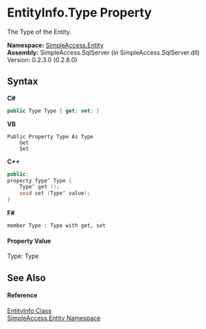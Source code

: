 # EntityInfo.Type Property 
 

The Type of the Entity.

**Namespace:**&nbsp;<a href="4175bea4-ceac-e0a9-927d-9b8fb67bd317">SimpleAccess.Entity</a><br />**Assembly:**&nbsp;SimpleAccess.SqlServer (in SimpleAccess.SqlServer.dll) Version: 0.2.3.0 (0.2.8.0)

## Syntax

**C#**<br />
``` C#
public Type Type { get; set; }
```

**VB**<br />
``` VB
Public Property Type As Type
	Get
	Set
```

**C++**<br />
``` C++
public:
property Type^ Type {
	Type^ get ();
	void set (Type^ value);
}
```

**F#**<br />
``` F#
member Type : Type with get, set

```


#### Property Value
Type: Type

## See Also


#### Reference
<a href="7ddea220-271b-84c1-a72f-9066d89a4385">EntityInfo Class</a><br /><a href="4175bea4-ceac-e0a9-927d-9b8fb67bd317">SimpleAccess.Entity Namespace</a><br />